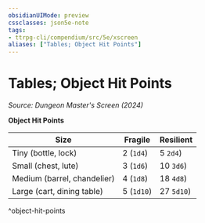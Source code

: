 ```yaml
---
obsidianUIMode: preview
cssclasses: json5e-note
tags:
- ttrpg-cli/compendium/src/5e/xscreen
aliases: ["Tables; Object Hit Points"]
---
```

# Tables; Object Hit Points
*Source: Dungeon Master's Screen (2024)* 

**Object Hit Points**

| Size | Fragile | Resilient |
|------|---------|-----------|
| Tiny (bottle, lock) | 2 (`1d4`) | 5 `2d4`) |
| Small (chest, lute) | 3 (`1d6`) | 10 `3d6`) |
| Medium (barrel, chandelier) | 4 (`1d8`) | 18 `4d8`) |
| Large (cart, dining table) | 5 (`1d10`) | 27 `5d10`) |
^object-hit-points
